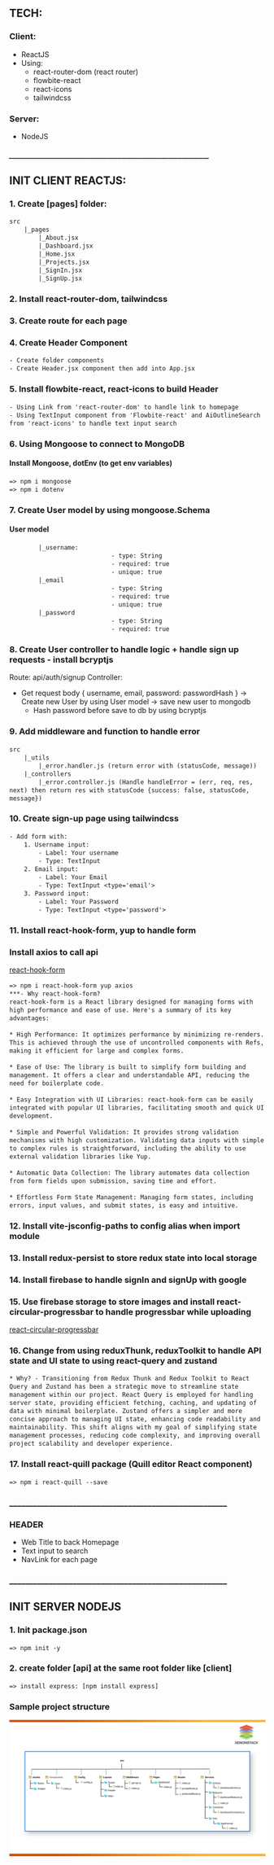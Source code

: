 ## TECH:
### Client:
 - ReactJS
 - Using:
	* react-router-dom (react router)
	* flowbite-react
	* react-icons
	* tailwindcss
 
### Server:
 - NodeJS 

##### ___________________________________________________________ #####

## INIT CLIENT REACTJS:
### 1. Create [pages] folder:
	src
		|_pages
			|_About.jsx
			|_Dashboard.jsx
			|_Home.jsx
			|_Projects.jsx
			|_SignIn.jsx
			|_SignUp.jsx

### 2. Install react-router-dom, tailwindcss

### 3. Create route for each page

### 4. Create Header Component
	- Create folder components
	- Create Header.jsx component then add into App.jsx
	
### 5. Install flowbite-react, react-icons to build Header
	- Using Link from 'react-router-dom' to handle link to homepage
	- Using TextInput component from 'Flowbite-react' and AiOutlineSearch from 'react-icons' to handle text input search 

### 6. Using Mongoose to connect to MongoDB
#### Install Mongoose, dotEnv (to get env variables)
	=> npm i mongoose
	=> npm i dotenv

### 7. Create User model by using mongoose.Schema
#### User model
			|_username:
								- type: String
								- required: true
								- unique: true
			|_email
								- type: String
								- required: true
								- unique: true
			|_password
								- type: String
								- required: true

### 8. Create User controller to handle logic + handle sign up requests - install bcryptjs
 Route: api/auth/signup
 Controller: 
  - Get request body { username, email, password: passwordHash }
	-> Create new User by using User model -> save new user to mongodb
	* Hash password before save to db by using bcryptjs

### 9. Add middleware and function to handle error
	src
		|_utils
			|_error.handler.js (return error with (statusCode, message))
		|_controllers
			|_error.controller.js (Handle handleError = (err, req, res, next) then return res with statusCode {success: false, statusCode, message})

### 10. Create sign-up page using tailwindcss 
	- Add form with:
		1. Username input:
			- Label: Your username
			- Type: TextInput
		2. Email input:
			- Label: Your Email
			- Type: TextInput <type='email'>
		3. Password input:
			- Label: Your Password
			- Type: TextInput <type='password'>

### 11. Install react-hook-form, yup to handle form
### Install axios to call api
[react-hook-form](https://react-hook-form.com/get-started#Quickstart)

	=> npm i react-hook-form yup axios
	***- Why react-hook-form?
	react-hook-form is a React library designed for managing forms with high performance and ease of use. Here's a summary of its key advantages:

	* High Performance: It optimizes performance by minimizing re-renders. This is achieved through the use of uncontrolled components with Refs, making it efficient for large and complex forms.

	* Ease of Use: The library is built to simplify form building and management. It offers a clear and understandable API, reducing the need for boilerplate code.

	* Easy Integration with UI Libraries: react-hook-form can be easily integrated with popular UI libraries, facilitating smooth and quick UI development.

	* Simple and Powerful Validation: It provides strong validation mechanisms with high customization. Validating data inputs with simple to complex rules is straightforward, including the ability to use external validation libraries like Yup.

	* Automatic Data Collection: The library automates data collection from form fields upon submission, saving time and effort.

	* Effortless Form State Management: Managing form states, including errors, input values, and submit states, is easy and intuitive.

### 12. Install vite-jsconfig-paths to config alias when import module

### 13. Install redux-persist to store redux state into local storage

### 14. Install firebase to handle signIn and signUp with google

### 15. Use firebase storage to store images and install react-circular-progressbar to handle progressbar while uploading
[react-circular-progressbar](https://www.npmjs.com/package/react-circular-progressbar)

### 16. Change from using reduxThunk, reduxToolkit to handle API state and UI state to using react-query and zustand
	* Why? - Transitioning from Redux Thunk and Redux Toolkit to React Query and Zustand has been a strategic move to streamline state management within our project. React Query is employed for handling server state, providing efficient fetching, caching, and updating of data with minimal boilerplate. Zustand offers a simpler and more concise approach to managing UI state, enhancing code readability and maintainability. This shift aligns with my goal of simplifying state management processes, reducing code complexity, and improving overall project scalability and developer experience.

### 17. Install react-quill package (Quill editor React component)
	=> npm i react-quill --save


### _______________________________________________________ ###	

### HEADER
 - Web Title to back Homepage
 - Text input to search
 - NavLink for each page
### _______________________________________________________ ###

## INIT SERVER NODEJS
### 1. Init package.json
	=> npm init -y

### 2. create folder [api] at the same root folder like [client]
	=> install express: [npm install express]

### Sample project structure
 ![alt text](image.png)
 